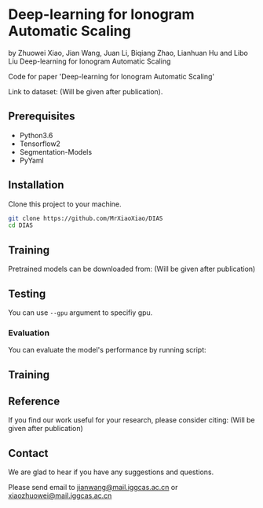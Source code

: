 # Deep-learning for Ionogram Automatic Scaling
by Zhuowei Xiao, Jian Wang, Juan Li, Biqiang Zhao, Lianhuan Hu and Libo Liu
Deep-learning for Ionogram Automatic Scaling

Code for paper 'Deep-learning for Ionogram Automatic Scaling'

Link to dataset: (Will be given after publication).

## Prerequisites
- Python3.6
- Tensorflow2
- Segmentation-Models
- PyYaml

## Installation
Clone this project to your machine. 

```bash
git clone https://github.com/MrXiaoXiao/DIAS
cd DIAS
```

## Training
Pretrained models can be downloaded from: (Will be given after publication) []()

## Testing
You can use `--gpu` argument to specifiy gpu. 

### Evaluation
You can evaluate the model's performance by running script:

## Training

## Reference
If you find our work useful for your research, please consider citing:
(Will be given after publication)


## Contact
We are glad to hear if you have any suggestions and questions.

Please send email to jianwang@mail.iggcas.ac.cn or xiaozhuowei@mail.iggcas.ac.cn    
